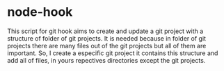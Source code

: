 # node-hook

This script for git hook aims to create and update a git project with a structure of folder of git projects.
It is needed because in folder of git projects there are many files out of the git projects but all of them are important.
So, I create a especific git project it contains this structure and add all of files, in yours repectives directories except the git projects. 
